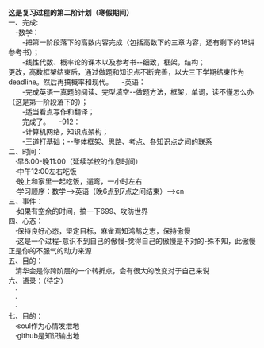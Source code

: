 **这是复习过程的第二阶计划（寒假期间）<br>**
一、完成:<br>
&emsp;-数学：<br>
&emsp;&emsp;-把第一阶段落下的高数内容完成（包括高数下的三章内容，还有剩下的18讲参考书）；<br>
&emsp;&emsp;-线性代数、概率论的课本以及参考书--细致，框架，结构；<br>
更改，高数框架结束后，通过做题和知识点不断完善，以大三下学期结束作为deadline。然后再搞概率和现代。
&emsp;-英语：<br>
&emsp;&emsp;-完成英语一真题的阅读、完型填空--做题方法，框架，单词，读不懂怎么办（这是第一阶段落下的）；<br>
&emsp;&emsp;-适当看点写作和翻译；<br>
&emsp;&emsp;完成了。
&emsp;-912：<br>
&emsp;&emsp;-计算机网络，知识点架构；<br>
&emsp;&emsp;-王道打基础；--整体框架、思路、考点、各知识点之间的联系<br>
二、时间：<br>
&emsp;·早6:00-晚11:00（延续学校的作息时间）<br>
&emsp;·中午12:00左右吃饭<br>
&emsp;·晚上和家里一起吃饭，遛弯，一小时左右<br>
&emsp;·学习顺序：数学-->英语（晚6点到7点之间结束）-->cn<br>
三、事件：<br>
&emsp;·如果有空余的时间，搞一下699、攻防世界<br>
四、心态：<br>
&emsp;·保持良好心态，坚定目标，麻雀焉知鸿鹄之志，保持傲慢<br>
&emsp;·这是一个过程-意识不到自己的傲慢-觉得自己的傲慢是不对的-殊不知，此傲慢正是你的不服气的动力来源<br>
五、目的：<br>
&emsp;清华会是你跨阶层的一个转折点，会有很大的改变对于自己来说<br>
六、语录：（待定）<br>
&emsp;·<br>
&emsp;·<br>
&emsp;·<br>
七、目的：<br>
&emsp;·soul作为心情发泄地<br>
&emsp;·github是知识输出地<br>
